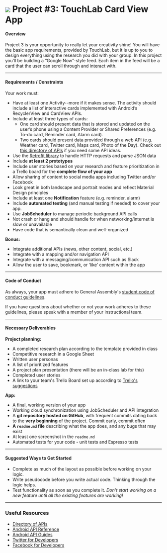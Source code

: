 # ![](https://ga-dash.s3.amazonaws.com/production/assets/logo-9f88ae6c9c3871690e33280fcf557f33.png) Project #3: TouchLab Card View App

#### Overview

Project 3 is your opportunity to really let your creativity shine! You will have the basic app requirements, provided by TouchLab, but it is up to you to design everything using the research you did with your group. In this project you’ll be building a “Google Now”-style feed. Each item in the feed will be a card that the user can scroll through and interact with.

---

#### Requirements / Constraints

Your work must:

- Have at least one Activity--more if it makes sense. The activity should include a list of interactive cards implemented with Android’s RecyclerView and CardView APIs.	
- Include at least three types of cards:	
	- One card should present data that is stored and updated on the user’s phone using a Content Provider or Shared Preferences (e.g. To-do card, Reminder card, Alarm card).
	- Two cards should present data provided through a web API (e.g. Weather card, Twitter card, Maps card, Photo of the Day). Check out [this directory of APIs](http://www.programmableweb.com/apis/directory) if you need some API ideas.
- Use the [Retrofit library](https://square.github.io/retrofit/) to handle HTTP requests and parse JSON data	
- Include **at least 2 prototypes**
- Include user stories based on your research and feature prioritization in a Trello board for the **complete flow of your app**
- Allow sharing of content to social media apps including Twitter and/or Facebook
- Look great in both landscape and portrait modes and reflect Material Design principles
- Include at least one **Notification** feature (e.g. reminder, alarm)
- Include **automated testing** (and manual testing if needed) to cover your app.
- Use **JobScheduler** to manage periodic background API calls
- Not crash or hang and should handle for when networking/internet is slow or unavailable
- Have code that is semantically clean and well-organized


**Bonus:**

- Integrate additional APIs (news, other content, social, etc.)
- Integrate with a mapping and/or navigation API
- Integrate with a messaging/communication API such as Slack
- Allow the user to save, bookmark, or ‘like’ content within the app

---

#### Code of Conduct

As always, your app must adhere to General Assembly's [student code of conduct guidelines](https://ga-adi.gitbooks.io/adi-oreo/content/markdown/code-of-conduct.html).

If you have questions about whether or not your work adheres to these guidelines, please speak with a member of your instructional team.

---

#### Necessary Deliverables

**Project planning:**
- A completed research plan according to the template provided in class
- Competitive research in a Google Sheet
- Written user personas
- A list of prioritized features
- A project plan presentation (there will be an in-class lab for this)
- Completed user stories
- A link to your team's Trello Board set up according to [Trello's suggestions](http://buildbettersoftware.com/with-trello/)

**App:**
- A final, working version of your app
- Working cloud synchronization using JobScheduler and API integration
- A **git repository hosted on GitHub**, with frequent commits dating back to the **very beginning** of the project. Commit early, commit often
- **A `readme.md` file** describing what the app does, and any bugs that may exist
- At least one screenshot in the `readme.md`
- Automated tests for your code - unit tests and Espresso tests

---

#### Suggested Ways to Get Started

- Complete as much of the layout as possible before working on your logic.
- Write pseudocode before you write actual code. Thinking through the logic helps.
- Test functionality as soon as you complete it. *Don't start working on a new feature until all the existing features are working!*

---

### Useful Resources

- [Directory of APIs](http://www.programmableweb.com/apis/directory)
- [Android API Reference](http://developer.android.com/reference/packages.html)
- [Android API Guides](http://developer.android.com/guide/index.html)
- [Twitter for Developers](https://dev.twitter.com/)
- [Facebook for Developers](https://developers.facebook.com/)

